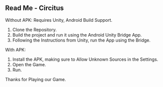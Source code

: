 ## Read Me - Circitus

Without APK:
Requires Unity, Android Build Support.
1) Clone the Repository.
2) Build the project and run it using the Android Unity Bridge App.
3) Following the Instructions from Unity, run the App using the Bridge.

With APK:
1) Install the APK, making sure to Allow Unknown Sources in the Settings.
2) Open the Game.
3) Run.


Thanks for Playing our Game.
